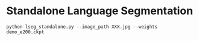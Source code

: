 # Standalone Language Segmentation


```
python lseg_standalone.py --image_path XXX.jpg --weights demo_e200.ckpt
```

